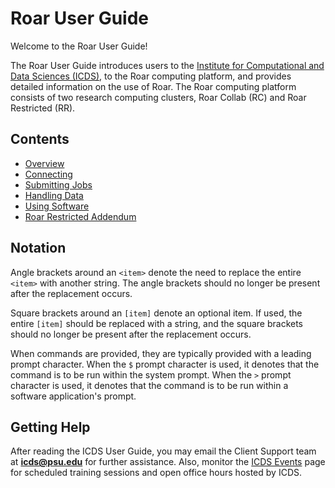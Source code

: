 

# Roar User Guide


Welcome to the Roar User Guide! 

The Roar User Guide introduces users to the [Institute for Computational and Data Sciences (ICDS)](https://icds.psu.edu), to the Roar computing platform, and provides detailed information on the use of Roar. 
The Roar computing platform consists of two research computing clusters, Roar Collab (RC) and Roar Restricted (RR).


## Contents

- [Overview](01_Overview.md)
- [Connecting](02_Connecting.md)
- [Submitting Jobs](03_SubmittingJobs.md)
- [Handling Data](04_HandlingData.md)
- [Using Software](05_UsingSoftware.md)
- [Roar Restricted Addendum](06_RoarRestricted.md)


## Notation

Angle brackets around an `<item>` denote the need to replace the entire `<item>` with another string. The angle brackets should no longer be present after the replacement occurs.

Square brackets around an `[item]` denote an optional item. If used, the entire `[item]` should be replaced with a string, and the square brackets should no longer be present after the replacement occurs.

When commands are provided, they are typically provided with a leading prompt character. When the `$` prompt character is used, it denotes that the command is to be run within the system prompt. When the `>` prompt character is used, it denotes that the command is to be run within a software application's prompt.


## Getting Help

After reading the ICDS User Guide, you may email the Client Support team at **icds@psu.edu** for further assistance. Also, monitor the [ICDS Events](https://www.icds.psu.edu/news-events/events/) page for scheduled training sessions and open office hours hosted by ICDS.

